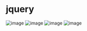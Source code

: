 # jquery
![image](https://user-images.githubusercontent.com/114800813/219429772-21fd57ee-a250-4bcf-b567-a34640cc7fb8.png)
![image](https://user-images.githubusercontent.com/114800813/219429799-501b2dae-32b3-4d37-bdbd-246aa26a8e89.png)
![image](https://user-images.githubusercontent.com/114800813/219429791-3f9e03e0-855f-4bf4-951f-3c384be0d7de.png)
![image](https://user-images.githubusercontent.com/114800813/219429809-3450cb9f-4688-48ff-be35-f4ea2ea42c3d.png)
